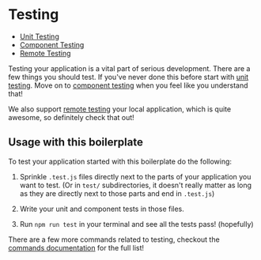 # Testing

- [Unit Testing](unit-testing.md)
- [Component Testing](component-testing.md)
- [Remote Testing](remote-testing.md)

Testing your application is a vital part of serious development. There are a few
things you should test. If you've never done this before start with [unit testing](unit-testing.md).
Move on to [component testing](component-testing.md) when you feel like you
understand that!

We also support [remote testing](remote-testing.md) your local application,
which is quite awesome, so definitely check that out!

## Usage with this boilerplate

To test your application started with this boilerplate do the following:

1.  Sprinkle `.test.js` files directly next to the parts of your application you
    want to test. (Or in `test/` subdirectories, it doesn't really matter as long
    as they are directly next to those parts and end in `.test.js`)

1.  Write your unit and component tests in those files.

1.  Run `npm run test` in your terminal and see all the tests pass! (hopefully)

There are a few more commands related to testing, checkout the [commands documentation](../general/commands.md#testing)
for the full list!
